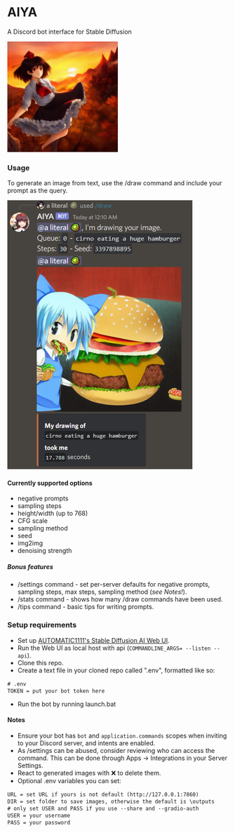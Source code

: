 # AIYA
A Discord bot interface for Stable Diffusion

<img src=https://raw.githubusercontent.com/Kilvoctu/kilvoctu.github.io/master/pics/preview.png  width=50% height=50%>

### Usage
To generate an image from text, use the /draw command and include your prompt as the query.

<img src=https://raw.githubusercontent.com/Kilvoctu/kilvoctu.github.io/master/pics/preview2.png>

#### Currently supported options
- negative prompts
- sampling steps
- height/width (up to 768)
- CFG scale
- sampling method
- seed
- img2img
- denoising strength

##### Bonus features
- /settings command - set per-server defaults for negative prompts, sampling steps, max steps, sampling method (_see Notes!_).
- /stats command - shows how many /draw commands have been used.
- /tips command - basic tips for writing prompts.

### Setup requirements
- Set up [AUTOMATIC1111's Stable Diffusion AI Web UI](https://github.com/AUTOMATIC1111/stable-diffusion-webui).
- Run the Web UI as local host with api (`COMMANDLINE_ARGS= --listen --api`).
- Clone this repo.
- Create a text file in your cloned repo called ".env", formatted like so:
```
# .env
TOKEN = put your bot token here
```
- Run the bot by running launch.bat

#### Notes
- Ensure your bot has `bot` and `application.commands` scopes when inviting to your Discord server, and intents are enabled.
- As /settings can be abused, consider reviewing who can access the command. This can be done through Apps -> Integrations in your Server Settings.
- React to generated images with ❌ to delete them.
- Optional .env variables you can set:
```
URL = set URL if yours is not default (http://127.0.0.1:7860) 
DIR = set folder to save images, otherwise the default is \outputs
# only set USER and PASS if you use --share and --gradio-auth
USER = your username
PASS = your password
```